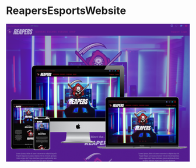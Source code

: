 # ReapersEsportsWebsite

![ReapersEsportsWebsite](https://github.com/whitehatws/ReapersEsportsWebsite/blob/main/reapersdribble.png)
